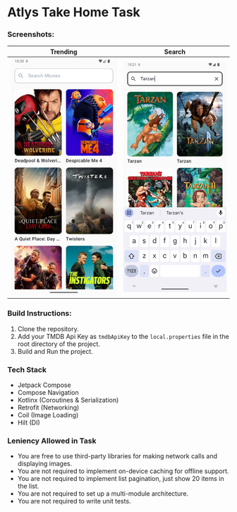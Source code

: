 # Atlys Take Home Task


### Screenshots:

|             Trending             |            Search            |
|:--------------------------------:|:----------------------------:|
| ![Trending](assets/trending.png) | ![Search](assets/search.png) |

### Build Instructions:
1. Clone the repository.
2. Add your TMDB Api Key as `tmdbApiKey` to the `local.properties` file in the root directory of the project.
3. Build and Run the project.

### Tech Stack
 - Jetpack Compose
 - Compose Navigation
 - Kotlinx (Coroutines & Serialization)
 - Retrofit (Networking)
 - Coil (Image Loading)
 - Hilt (DI)

### Leniency Allowed in Task
- You are free to use third-party libraries for making network calls and displaying images.
- You are not required to implement on-device caching for offline support.
- You are not required to implement list pagination, just show 20 items in the list.
- You are not required to set up a multi-module architecture.
- You are not required to write unit tests.